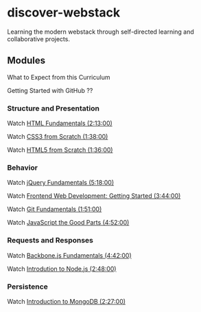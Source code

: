 discover-webstack
=================

Learning the modern webstack through self-directed learning and collaborative projects.


## Modules

What to Expect from this Curriculum

Getting Started with GitHub
??

### Structure and Presentation

Watch [HTML Fundamentals (2:13:00)](http://pluralsight.com/training/Courses/TableOfContents/html-fundamentals)

Watch [CSS3 from Scratch (1:38:00)](http://pluralsight.com/training/Courses/TableOfContents/css3-from-scratch)

Watch [HTML5 from Scratch (1:36:00)](http://pluralsight.com/training/Courses/TableOfContents/html5-from-scratch)

### Behavior

Watch [jQuery Fundamentals (5:18:00)](http://pluralsight.com/training/Courses/TableOfContents/jquery-fundamentals)

Watch [Frontend Web Development: Getting Started (3:44:00)](http://pluralsight.com/training/Courses/TableOfContents/front-end-web-development-get-started)

Watch [Git Fundamentals (1:51:00)](http://pluralsight.com/training/courses/TableOfContents?courseName=git-fundamentals)

Watch [JavaScript the Good Parts (4:52:00)](http://pluralsight.com/training/Courses/TableOfContents/javascript-good-parts)

### Requests and Responses

Watch [Backbone.js Fundamentals (4:42:00)](http://pluralsight.com/training/Courses/TableOfContents/backbone-fundamentals)

Watch [Introdution to Node.js (2:48:00)](http://pluralsight.com/training/Courses/TableOfContents/node-intro)

### Persistence

Watch [Introduction to MongoDB (2:27:00)](http://pluralsight.com/training/Courses/TableOfContents/mongodb-introduction)
